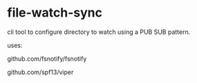 # file-watch-sync


cli tool to configure directory to watch using a PUB SUB pattern.

uses:

github.com/fsnotify/fsnotify

github.com/spf13/viper

